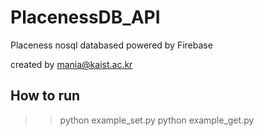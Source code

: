 # PlacenessDB_API
Placeness nosql databased powered by Firebase

created by mania@kaist.ac.kr

## How to run 

>> python example_set.py
>> python example_get.py
